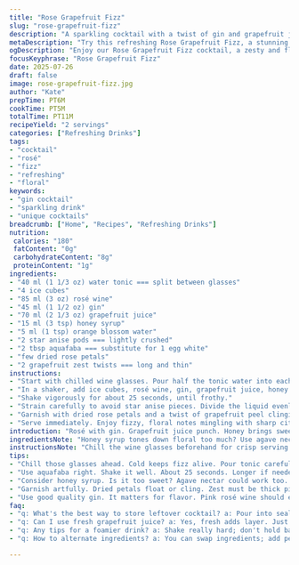 ```yaml
---
title: "Rose Grapefruit Fizz"
slug: "rose-grapefruit-fizz"
description: "A sparkling cocktail with a twist of gin and grapefruit juice. Rose syrup swapped for honey, cardamom replaced with star anise. Slightly less rosé to balance flavors. Uses aquafaba instead of egg white for foam. Citrus zest and dried petals garnish, tonic water divided between glasses. Shaken vigorously, served chilled in wine glasses. Aromatic, floral, fizzy, and bright. Preparation and shaking take around 6 to 11 minutes. Two servings."
metaDescription: "Try this refreshing Rose Grapefruit Fizz, a stunning cocktail blending gin and grapefruit. Floral notes from honey and rose petals, fizzy and bright."
ogDescription: "Enjoy our Rose Grapefruit Fizz cocktail, a zesty and floral mix of gin, grapefruit, and tonic. Perfect for a refreshing treat any time."
focusKeyphrase: "Rose Grapefruit Fizz"
date: 2025-07-26
draft: false
image: rose-grapefruit-fizz.jpg
author: "Kate"
prepTime: PT6M
cookTime: PT5M
totalTime: PT11M
recipeYield: "2 servings"
categories: ["Refreshing Drinks"]
tags:
- "cocktail"
- "rosé"
- "fizz"
- "refreshing"
- "floral"
keywords:
- "gin cocktail"
- "sparkling drink"
- "unique cocktails"
breadcrumb: ["Home", "Recipes", "Refreshing Drinks"]
nutrition: 
 calories: "180"
 fatContent: "0g"
 carbohydrateContent: "8g"
 proteinContent: "1g"
ingredients:
- "40 ml (1 1/3 oz) water tonic === split between glasses"
- "4 ice cubes"
- "85 ml (3 oz) rosé wine"
- "45 ml (1 1/2 oz) gin"
- "70 ml (2 1/3 oz) grapefruit juice"
- "15 ml (3 tsp) honey syrup"
- "5 ml (1 tsp) orange blossom water"
- "2 star anise pods === lightly crushed"
- "2 tbsp aquafaba === substitute for 1 egg white"
- "few dried rose petals"
- "2 grapefruit zest twists === long and thin"
instructions:
- "Start with chilled wine glasses. Pour half the tonic water into each glass."
- "In a shaker, add ice cubes, rosé wine, gin, grapefruit juice, honey syrup, orange blossom water, star anise pods, and aquafaba."
- "Shake vigorously for about 25 seconds, until frothy."
- "Strain carefully to avoid star anise pieces. Divide the liquid evenly into the glasses over the tonic water."
- "Garnish with dried rose petals and a twist of grapefruit peel clinging to the rim."
- "Serve immediately. Enjoy fizzy, floral notes mingling with sharp citrus and warming spice."
introduction: "Rosé with gin. Grapefruit juice punch. Honey brings sweetness instead of rose syrup, a different floral vibe. Star anise swaps the cardamom warmth for licorice spice. Aquafaba—vegan foam instead of egg white. Twice as much grapefruit juice for a sharper citrus bite. Tonic split, scattered petals on top, a few snaps of zest for aroma. Shake, strain, pour. Chill glasses to keep fizz alive. Rounded but complex. Bright warm cold mix. Rose petals drift. Short and punchy. The unexpected twist. Just two glasses, two servings."
ingredientsNote: "Honey syrup tones down floral too much? Use agave nectar. Aquafaba foams but less firm than egg white; shake longer for proper froth. Pink rosé is still key but lower amount lets gin and grapefruit shine. Star anise pods add subtle aroma; crush lightly to avoid overpowering. Orange blossom water replaces rose water for a softer flower note. Ice slightly crushed or cubed—choose your texture. Keep tonic cold and pour last to maintain sparkle. Dried rose petals must be edible, no perfume. Zest should preferably be thick pieces for grip and scent."
instructionsNote: "Chill the wine glasses beforehand for crisp serving. Pour tonic gently to avoid losing carbonation. When shaking, the aquafaba needs vigorous action to foam well—about 25 seconds minimum. Strain through a fine sieve to catch star anise bits and ice shards. Layer tonic first, then gently pour cocktail to preserve bubbles. Garnish artfully: petals floating or clinging, zest twisted and hooked on rim. Serve quick, cold, fizzy. Watch for foam settling—drink within minutes for best mouthfeel. No muddling, no stirring; all shaking and straining. Slight variations in times and shaking force adjust texture and taste."
tips:
- "Chill those glasses ahead. Cold keeps fizz alive. Pour tonic carefully. Avoid losing carbonation. Layer drinks carefully. Tonic goes first."
- "Use aquafaba right. Shake it well. About 25 seconds. Longer if needed for fluff. Strain through fine mesh. Catch ice shards."
- "Consider honey syrup. Is it too sweet? Agave nectar could work too. Star anise pods are delicate; don't crush hard. Balance flavors."
- "Garnish artfully. Dried petals float or cling. Zest must be thick pieces; these add aroma. Don't muddle or stir; all about shaking."
- "Use good quality gin. It matters for flavor. Pink rosé wine should enhance, not overpower. Adjust proportions to taste. Keep it balanced."
faq:
- "q: What's the best way to store leftover cocktail? a: Pour into sealed container. Keep in fridge; can stay few days. But sparkles fade fast. Drink fresh."
- "q: Can I use fresh grapefruit juice? a: Yes, fresh adds layer. Just make sure it's not too tart. Balance with honey. Keep sweetness right. Tonic works too."
- "q: Any tips for a foamier drink? a: Shake really hard; don't hold back. Longer shaking gives better foam. Use cold aquafaba for the best texture."
- "q: How to alternate ingredients? a: You can swap ingredients; add personal twist. Use different spirits, add herbs. Play around; find what you like."

---
```

